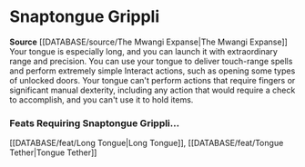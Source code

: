 ﻿---
id: '176'
name: Snaptongue Grippli
rarity: Common
source: '[[DATABASE/source/The Mwangi Expanse|The Mwangi Expanse]]'
type: Heritage

---
# Snaptongue Grippli

**Source** [[DATABASE/source/The Mwangi Expanse|The Mwangi Expanse]] 
Your tongue is especially long, and you can launch it with extraordinary range and precision. You can use your tongue to deliver touch-range spells and perform extremely simple Interact actions, such as opening some types of unlocked doors. Your tongue can't perform actions that require fingers or significant manual dexterity, including any action that would require a check to accomplish, and you can't use it to hold items.

### Feats Requiring Snaptongue Grippli...

[[DATABASE/feat/Long Tongue|Long Tongue]], [[DATABASE/feat/Tongue Tether|Tongue Tether]]